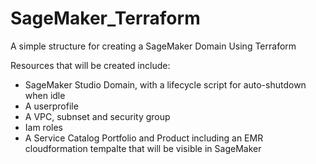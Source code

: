 # SageMaker_Terraform
A simple structure for creating a SageMaker Domain Using Terraform

Resources that will be created include:

- SageMaker Studio Domain, with a lifecycle script for auto-shutdown when idle
- A userprofile
- A VPC, subnset and security group
- Iam roles
- A Service Catalog Portfolio and Product including an EMR cloudformation tempalte that will be visible in SageMaker